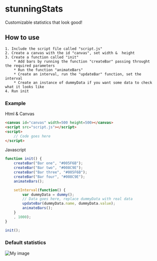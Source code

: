 # stunningStats
Customizable statistics that look good!

## How to use
	1. Include the script file called "script.js"
	2. Create a canvas with the id "canvas", set width &  height
	3. Create a function called "init"
		* Add bars by running the function "createBar" passing throught the required parameters
		* Run the function "animateBars"
		* Create an interval, run the "updateBar" function, set the interval
		* Create an instance of dummyData if you want some data to check what it looks like
	4. Run init

### Example
Html & Canvas
```html
<canvas id="canvas" width=500 height=500></canvas>
<script src="script.js"></script>
<script>
	// Code goes here
</script>
```

Javascript
```javascript
function init() {
	createBar("Bar one", "#005F6B");
	createBar("Bar two", "#008C9E");
	createBar("Bar three", "#005F6B");
	createBar("Bar four", "#008C9E");
	animateBars();

	setInterval(function() {
		var dummyData = dummy();
		// Data goes here, replace dummyData with real data
		updateBar(dummyData.name, dummyData.value);
		animateBars();
	}
	, 1000);
}

init();
```

### Default statistics
![My image](https://camo.githubusercontent.com/3a530f564a42e4bd1463870c769807b52a15b354/687474703a2f2f692e696d6775722e636f6d2f726e72634d63382e676966)
